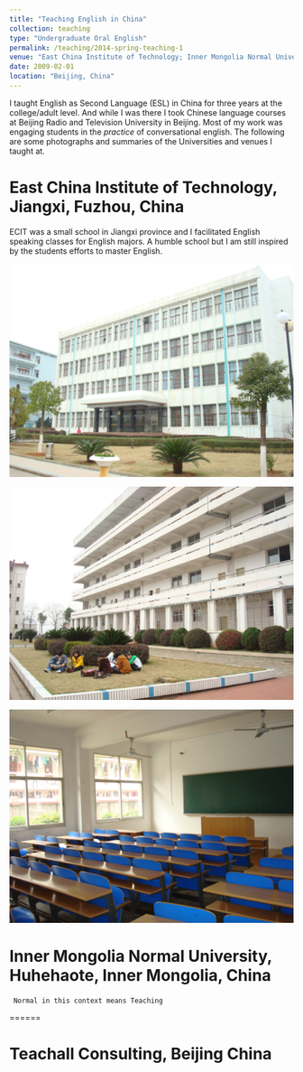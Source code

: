 ```yaml
---
title: "Teaching English in China"
collection: teaching
type: "Undergraduate Oral English"
permalink: /teaching/2014-spring-teaching-1
venue: "East China Institute of Technology; Inner Mongolia Normal University; and Teachall Consulting"
date: 2009-02-01
location: "Beijing, China"
---
```


I taught English as Second Language (ESL) in China for three years at the college/adult level. And while I was there I took Chinese language courses at Beijing Radio and Television University in Beijing. Most of my work was engaging students in the *practice* of conversational english. The following are some photographs and summaries of the Universities and venues I taught at.


East China Institute of Technology, Jiangxi, Fuzhou, China
======
ECIT was a small school in Jiangxi province and I facilitated English speaking classes for English majors. A humble school but I am still inspired by the students efforts to master English.

![test](/images/DSC01598.JPG)

![test](/images/DSC01605.JPG)

![test](/images/DSC01606.JPG)




# Inner Mongolia Normal University, Huhehaote, Inner Mongolia, China
     Normal in this context means Teaching
======

Teachall Consulting, Beijing China
======

